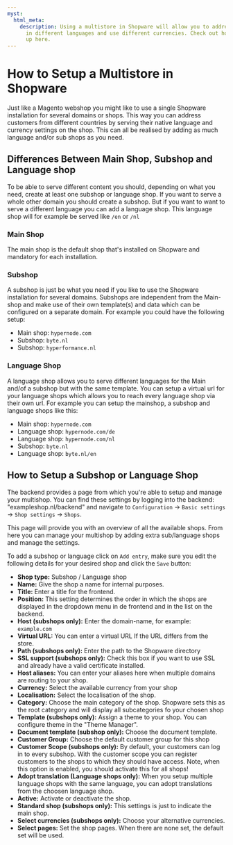 ```yaml
---
myst:
  html_meta:
    description: Using a multistore in Shopware will allow you to address customers
      in different languages and use different currencies. Check out how to set it
      up here.
---
```


<!-- source: https://support.hypernode.com/en/ecommerce/shopware/how-to-setup-a-multistore-in-shopware/ -->

# How to Setup a Multistore in Shopware

Just like a Magento webshop you might like to use a single Shopware installation for several domains or shops. This way you can address customers from different countries by serving their native language and currency settings on the shop. This can all be realised by adding as much language and/or sub shops as you need.

## Differences Between Main Shop, Subshop and Language shop

To be able to serve different content you should, depending on what you need, create at least one subshop or language shop. If you want to serve a whole other domain you should create a subshop. But if you want to want to serve a different language you can add a language shop. This language shop will for example be served like `/en` or `/nl`

### Main Shop

The main shop is the default shop that's installed on Shopware and mandatory for each installation.

### Subshop

A subshop is just be what you need if you like to use the Shopware installation for several domains. Subshops are independent from the Main-shop and make use of their own template(s) and data which can be configured on a separate domain. For example you could have the following setup:

- Main shop: `hypernode.com`
- Subshop: `byte.nl`
- Subshop: `hyperformance.nl`

### Language Shop

A language shop allows you to serve different languages for the Main and/of a subshop but with the same template. You can setup a virtual url for your language shops which allows you to reach every language shop via their own url. For example you can setup the mainshop, a subshop and language shops like this:

- Main shop: `hypernode.com`
- Language shop: `hypernode.com/de`
- Language shop: `hypernode.com/nl`
- Subshop: `byte.nl`
- Language shop: `byte.nl/en`

## How to Setup a Subshop or Language Shop

The backend provides a page from which you're able to setup and manage your multishop. You can find these settings by logging into the backend: "exampleshop.nl/backend" and navigate to `Configuration` -> `Basic settings` -> `Shop settings` -> `Shops`.

This page will provide you with an overview of all the available shops. From here you can manage your multishop by adding extra sub/language shops and manage the settings.

To add a subshop or language click on `Add entry`, make sure you edit the following details for your desired shop and click the `Save` button:

- **Shop type:** Subshop / Language shop
- **Name:** Give the shop a name for internal purposes.
- **Title:** Enter a title for the frontend.
- **Position:** This setting determines the order in which the shops are displayed in the dropdown menu in de frontend and in the list on the backend.
- **Host (subshops only):** Enter the domain-name, for example: `example.com`
- **Virtual URL:** You can enter a virtual URL If the URL differs from the store.
- **Path (subshops only):** Enter the path to the Shopware directory
- **SSL support (subshops only):** Check this box if you want to use SSL and already have a valid certificate installed.
- **Host aliases:** You can enter your aliases here when multiple domains are routing to your shop.
- **Currency:** Select the available currency from your shop
- **Localisation:** Select the localisation of the shop.
- **Category:** Choose the main category of the shop. Shopware sets this as the root category and will display all subcategories fo your chosen shop
- **Template (subshops only):** Assign a theme to your shop. You can configure theme in the "Theme Manager".
- **Document template (subshop only):** Choose the document template.
- **Customer Group:** Choose the default customer group for this shop
- **Customer Scope (subshops only):** By default, your customers can log in to every subshop. With the customer scope you can register customers to the shops to which they should have access. Note, when this option is enabled, you should activate this for all shops!
- **Adopt translation (Language shops only):** When you setup multiple language shops with the same language, you can adopt translations from the choosen language shop.
- **Active:** Activate or deactivate the shop.
- **Standard shop (subshops only):** This settings is just to indicate the main shop.
- **Select currencies (subshops only):** Choose your alternative currencies.
- **Select pages:** Set the shop pages. When there are none set, the default set will be used.
